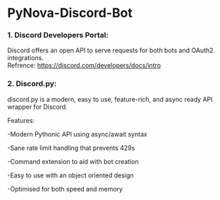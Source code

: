 # PyNova-Discord-Bot

### **1. Discord Developers Portal:**   
Discord offers an open API to serve requests for both bots and OAuth2 integrations.     
Refrence: https://discord.com/developers/docs/intro  


### **2. Discord.py:**  
discord.py is a modern, easy to use, feature-rich, and async ready API wrapper for Discord.  

Features:  

-Modern Pythonic API using async/await syntax  

-Sane rate limit handling that prevents 429s  

-Command extension to aid with bot creation  

-Easy to use with an object oriented design  

-Optimised for both speed and memory  

